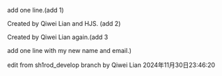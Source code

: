 add one line.(add 1)

Created by Qiwei Lian 
and HJS. (add 2)

Created by Qiwei Lian again.(add 3

add one line with my new name and email.)

edit from sh1rod_develop branch by Qiwei Lian 2024年11月30日23:46:20
